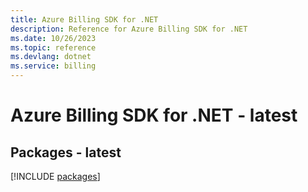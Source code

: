 ```yaml
---
title: Azure Billing SDK for .NET
description: Reference for Azure Billing SDK for .NET
ms.date: 10/26/2023
ms.topic: reference
ms.devlang: dotnet
ms.service: billing
---
```

# Azure Billing SDK for .NET - latest
## Packages - latest
[!INCLUDE [packages](billing-index.md)]
